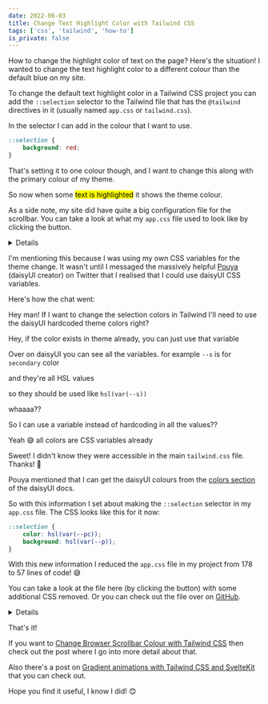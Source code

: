 ```yaml
---
date: 2022-06-03
title: Change Text Highlight Color with Tailwind CSS
tags: ['css', 'tailwind', 'how-to']
is_private: false
---
```


<script>
  import { Chat, Details } from '$lib/components'
</script>

How to change the highlight color of text on the page? Here's the
situation! I wanted to change the text highlight color to a different
colour than the default blue on my site.

To change the default text highlight color in a Tailwind CSS project
you can add the `::selection` selector to the Tailwind file that has
the `@tailwind` directives in it (usually named `app.css` or
`tailwind.css`).

In the selector I can add in the colour that I want to use.

```css
::selection {
	background: red;
}
```

That's setting it to one colour though, and I want to change this
along with the primary colour of my theme.

So now when some <mark class='text-primary-content bg-primary'>text is
highlighted</mark> it shows the theme colour.

As a side note, my site did have quite a big configuration file for
the scrollbar. You can take a look at what my `app.css` file used to
look like by clicking the button.

<Details button_text="Click to expand">

```css
@tailwind base;

/* 
  These are the styles from DaisyUI needed 
  for the scroll bar colours 
*/
:root {
	/* Default is Dark */
	--primary: #793ef9;
	--secondary: #f000b8;
}
[data-theme='acid'] {
	--primary: #ff00f4;
	--secondary: #ff7400;
}
/* 
  every other daisyUI theme name
  removed for brevity
*/

/* Scrollbar styles */

/* Firefox */
* {
	scrollbar-width: thin;
	scrollbar-color: var(--secondary) var(--primary);
}

/* Chrome, Edge, and Safari */
*::-webkit-scrollbar {
	width: 15px;
}

*::-webkit-scrollbar-track {
	background: var(--primary);
	border-radius: 5px;
}

*::-webkit-scrollbar-thumb {
	background-color: var(--secondary);
	border-radius: 14px;
	border: 3px solid var(--primary);
}

@tailwind components;
@tailwind utilities;
```

</Details>

I'm mentioning this because I was using my own CSS variables for the
theme change. It wasn't until I messaged the massively helpful [Pouya]
(daisyUI creator) on Twitter that I realised that I could use daisyUI
CSS variables.

Here's how the chat went:

<Chat>

Hey man! If I want to change the selection colors in Tailwind I'll
need to use the daisyUI hardcoded theme colors right?

</Chat>

<Chat reply>

Hey, if the color exists in theme already, you can just use that
variable

Over on daisyUI you can see all the variables. for example `--s` is
for `secondary` color

and they're all HSL values

so they should be used like `hsl(var(--s))`

</Chat>

<!-- cSpell:ignore whaaaa -->

<Chat>

whaaaa??

So I can use a variable instead of hardcoding in all the values??

</Chat>

<Chat reply>

Yeah 😅 all colors are CSS variables already

</Chat>

<Chat>

Sweet! I didn't know they were accessible in the main `tailwind.css`
file. Thanks! 🙏

</Chat>

Pouya mentioned that I can get the daisyUI colours from the [colors
section] of the daisyUI docs.

So with this information I set about making the `::selection` selector
in my `app.css` file. The CSS looks like this for it now:

```css
::selection {
	color: hsl(var(--pc));
	background: hsl(var(--p));
}
```

With this new information I reduced the `app.css` file in my project
from 178 to 57 lines of code! 😅

You can take a look at the file here (by clicking the button) with
some additional CSS removed. Or you can check out the file over on
[GitHub].

<Details button_text="Click to expand">

<!-- cSpell:ignore behavior -->

```css
@tailwind base;

html {
	scroll-behavior: smooth;
	word-break: break-word;
}

::selection {
	color: hsl(var(--pc));
	background: hsl(var(--p));
}

/* Scrollbar styles */

/* Firefox */
* {
	scrollbar-width: thin;
	scrollbar-color: hsl(var(--s)) hsl(var(--p));
}

/* Chrome, Edge, and Safari */
*::-webkit-scrollbar {
	width: 15px;
}

*::-webkit-scrollbar-track {
	background: hsl(var(--p));
	border-radius: 5px;
}

*::-webkit-scrollbar-thumb {
	background-color: hsl(var(--s));
	border-radius: 14px;
	border: 3px solid hsl(var(--p));
}

@tailwind components;
@tailwind utilities;
```

</Details>

That's it!

If you want to [Change Browser Scrollbar Colour with Tailwind CSS]
then check out the post where I go into more detail about that.

Also there's a post on [Gradient animations with Tailwind CSS and
SvelteKit] that you can check out.

Hope you find it useful, I know I did! 😊

<!-- Links -->

[pouya]: https://twitter.com/Saadeghi
[colors section]: https://daisyui.com/docs/colors/
[github]:
	https://github.com/spences10/scottspence.com/blob/edd5b9cf3b8a26893edb36505e2b66dc73e14923/src/app.css
[change browser scrollbar colour with tailwind css]:
	https://scottspence.com/posts/change-scrollbar-color-tailwind-css
[gradient animations with tailwind css and sveltekit]:
	https://scottspence.com/posts/gradient-animations-in-tailwindcss
